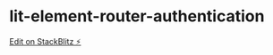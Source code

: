 # lit-element-router-authentication

[Edit on StackBlitz ⚡️](https://stackblitz.com/edit/lit-element-router-authentication)